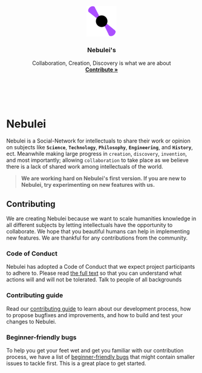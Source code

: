 <br />
<div align="center">
  <a href="https://github.com/Nebuleia/nebulei">
    <img src="assets/nebulei-logo.png" alt="Logo" width="80" height="80">
  </a>

  <h3 align="center">Nebulei's</h3>

  <p align="center">
    Collaboration, Creation, Discovery is what we are about
    <br />
    <a href="https://github.com/Nebuleia/nebulei/fork"><strong>Contribute »</strong></a>

</div>

<br />
<br />

<p align="center">
  <a href="#"><img src="https://img.shields.io/github/issues/nebuleia/nebulei" alt="" /></a>
  <a href="#"><img src="https://img.shields.io/github/forks/nebuleia/nebulei" alt="" /></a>
  <a href="#"><img src="https://img.shields.io/github/stars/nebuleia/nebulei" alt="" /></a>
  <a href="#"><img src="https://img.shields.io/github/contributors/nebuleia/nebulei" alt="" /></a>
</p>

# Nebulei

Nebulei is a  Social-Network for intellectuals to share their work or opinion on subjects like **`Science`**,
**`Technology`**, **`Philosophy`**, **`Engineering`**, and **`History`**, ect. Meanwhile making large progress in `creation`,
`discovery`, `invention`, and most importantly; allowing `collaboration` to take place
as we believe there is a lack of shared work among intellectuals of the world.

> **We are working hard on Nebulei's first version. If you are new to Nebulei, try experimenting on new features with us.**

## Contributing

We are creating Nebulei because we want to scale humanities knowledge in all different subjects by letting intellectuals have the opportunity to collaborate. We hope that you beautiful humans can help in implementing new features. We are thankful for any contributions from the community.

### Code of Conduct

Nebulei has adopted a Code of Conduct that we expect project participants to adhere to. Please read [the full text](https://github.com/nebuleia/nebulei/blob/main/CODE_OF_CONDUCT.md) so that you can understand what actions will and will not be tolerated. Talk to people of all backgrounds

### Contributing guide

Read our [contributing guide](https://github.com/nebuleia/nebulei/blob/main/CONTRIBUTING.md) to learn about our development process, how to propose bugfixes and improvements, and how to build and test your changes to Nebulei.

### Beginner-friendly bugs

To help you get your feet wet and get you familiar with our contribution process, we have a list of [beginner-friendly bugs](https://github.com/nebuleia/nebulei/labels/good%20first%20issue) that might contain smaller issues to tackle first. This is a great place to get started.
